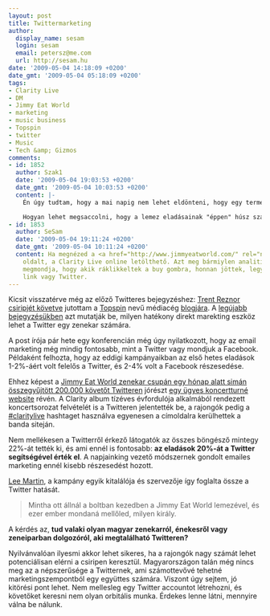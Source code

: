 ```yaml
---
layout: post
title: Twittermarketing
author:
  display_name: sesam
  login: sesam
  email: petersz@me.com
  url: http://sesam.hu
date: '2009-05-04 14:18:09 +0200'
date_gmt: '2009-05-04 05:18:09 +0200'
tags:
- Clarity Live
- DM
- Jimmy Eat World
- marketing
- music business
- Topspin
- twitter
- Music
- Tech &amp; Gizmos
comments:
- id: 1852
  author: Szak1
  date: '2009-05-04 19:03:53 +0200'
  date_gmt: '2009-05-04 10:03:53 +0200'
  content: |-
    Én úgy tudtam, hogy a mai napig nem lehet eldönteni, hogy egy termék eladási mutatóiban mekkora szerepe van a reklámnak.

    Hogyan lehet megsaccolni, hogy a lemez eladásainak "éppen" húsz százaléka a Twitternek köszönhető? Még kevésbé értem az emailek sikerszázalékát. Az email teljesen passzív médium: még azt sem látod, hogy a leveled elolvasták-e, vagy netán a spamszűrő tette taccsra.
- id: 1853
  author: SeSam
  date: '2009-05-04 19:11:24 +0200'
  date_gmt: '2009-05-04 10:11:24 +0200'
  content: Ha megnézed a <a href="http://www.jimmyeatworld.com/" rel="nofollow">http://www.jimmyeatworld.com/</a>
    oldalt, a Clarity Live online letölthető. Azt meg bármiylen analitikai szoftver
    megmondja, hogy akik ráklikkeltek a buy gombra, honnan jöttek, legyen az email
    link vagy Twitter.
---
```


Kicsit visszatérve még az előző Twitteres bejegyzéshez: [Trent Reznor csiripjét követve](https://twitter.com/trent_reznor/status/1692874413) jutottam a [Topspin](http://topspinmedia.com) nevű médiacég [blogjára](http://topspinmedia.com/2009/05/twitter-emerges-as-a-viable-direct-marketing-channel). A [legújabb bejegyzésükben](http://topspinmedia.com/2009/05/twitter-emerges-as-a-viable-direct-marketing-channel) azt mutatják be, milyen hatékony direkt marekting eszköz lehet a Twitter egy zenekar számára.

A post írója pár hete egy konferencián még úgy nyilatkozott, hogy az email marketing még mindig fontosabb, mint a Twitter vagy mondjuk a Facebook. Példaként felhozta, hogy az eddigi kampányaikban az első hetes eladások 1-2%-áért volt felelős a Twitter, és 2-4% volt a Facebook részesedése.

Ehhez képest a [Jimmy Eat World zenekar csupán egy hónap alatt simán összegyűjtött 200.000 követőt Twitteren](http://twitter.com/jimmyeatworld) jórészt [egy ügyes koncertturné website](http://tour.jimmyeatworld.com) révén. A Clarity album tízéves évfordulója alkalmából rendezett koncertsorozat felvételét is a Twitteren jelentették be, a rajongók pedig a [#claritylive](http://search.twitter.com/search?q=claritylive) hashtaget használva egyenesen a címoldalra kerülhettek a banda siteján.

Nem mellékesen a Twitterről érkező látogatók az összes böngésző mintegy 22%-át tették ki, és ami ennél is fontosabb: **az eladások 20%-át a Twitter segítségével érték el**. A napjainking vezető módszernek gondolt emailes marketing ennél kisebb részesedést hozott.

[Lee Martin](http://twitter.com/aesthetictheory), a kampány egyik kitalálója és szervezője így foglalta össze a Twitter hatását.

> Mintha ott állnál a boltban kezedben a Jimmy Eat World lemezével, és ezer ember mondaná mellőled, milyen király.

A kérdés az, **tud valaki olyan magyar zenekarról, énekesről vagy zeneiparban dolgozóról, aki megtalálható Twitteren?**

Nyilvánvalóan ilyesmi akkor lehet sikeres, ha a rajongók nagy számát lehet potenciálisan elérni a csiripen keresztül. Magyarországon talán még nincs meg az a népszerűsége a Twitternek, ami számottevővé tehetné marketingszempontból egy együttes számára. Viszont úgy sejtem, jó kitörési pont lehet. Nem mellesleg egy Twitter accountot létrehozni, és követőket keresni nem olyan orbitális munka. Érdekes lenne látni, mennyire válna be nálunk.
